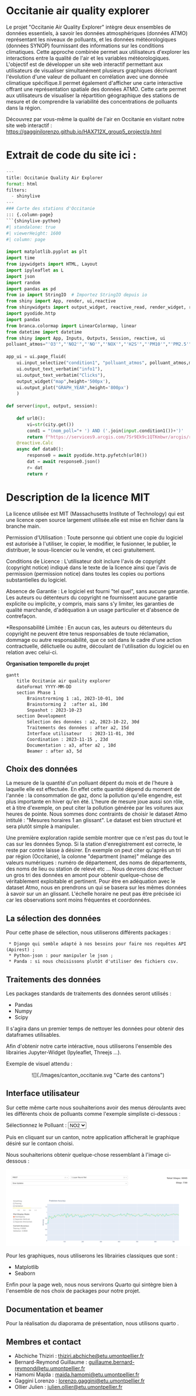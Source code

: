 # Occitanie air quality explorer

Le projet "Occitanie Air Quality Explorer" intègre deux ensembles de données essentiels, à savoir les données atmosphériques (données ATMO) représentant les niveaux de polluants, et les données météorologiques (données SYNOP) fournissant des informations sur les conditions climatiques. Cette approche combinée  permet aux utilisateurs d'explorer les interactions entre la qualité de l'air et les variables météorologiques.
L'objectif est de développer un site web interactif permettant aux utilisateurs de visualiser simultanément  plusieurs graphiques décrivant l'évolution d'une valeur de polluant en corrélation avec une donnée climatique spécifique.Il permet également d'afficher une carte interactive  offrant une représentation spatiale des données ATMO. Cette carte permet aux utilisateurs de visualiser la répartition géographique des stations de mesure et de comprendre la variabilité des concentrations de polluants dans la région. 

Découvrez par vous-même la qualité de l'air en Occitanie en visitant notre site web interactif : https://gagginilorenzo.github.io/HAX712X_group5_project/q.html


# Extrait de code du site ici : 
```python
---
title: Occitanie Quality Air Explorer
format: html
filters:
  - shinylive
---
### Carte des stations d'Occitanie
::: {.column-page}
```{shinylive-python}
#| standalone: true
#| viewerHeight: 1600
#| column: page

import matplotlib.pyplot as plt
import time
from ipywidgets import HTML, Layout
import ipyleaflet as L
import json
import random
import pandas as pd
from io import StringIO  # Importez StringIO depuis io
from shiny import App, render, ui,reactive 
from shinywidgets import output_widget, reactive_read, render_widget, register_widget
import pyodide.http
import pandas
from branca.colormap import LinearColormap, linear
from datetime import datetime
from shiny import App, Inputs, Outputs, Session, reactive, ui
polluant_atmos="'O3'","'NO2'","'NO'","'NOX'","'H2S'","'PM10'","'PM2.5'","'SO2'"

app_ui = ui.page_fluid(   
    ui.input_selectize("condition1", "polluant_atmos", polluant_atmos,multiple = True),
    ui.output_text_verbatim("info1"),
    ui.output_text_verbatim("Clicks"),
    output_widget("map",height='500px'),
    ui.output_plot("GRAPH_YEAR",height='800px')
    )

def server(input, output, session):

    def url0():
        vi=str(city.get())
        cond1 = "(nom_poll="+ ') AND ('.join(input.condition1())+')'
        return f"https://services9.arcgis.com/7Sr9Ek9c1QTKmbwr/arcgis/rest/services/Mesure_horaire_(30j)_Region_Occitanie_Polluants_Reglementaires_1/FeatureServer/0/query?where=(nom_com='{vi}')AND{cond1}&outFields=nom_dept,nom_station,nom_com,nom_poll,valeur,date_debut,date_fin&outSR=4326&f=json"
    @reactive.Calc
    async def data0():
        response0 = await pyodide.http.pyfetch(url0())
        dat = await response0.json()
        r= dat
        return r 

```

# Description de la licence MIT

 La licence utilisée est MIT (Massachusetts Institute of Technology) qui est une licence open source largement utilisée.elle est mise en fichier dans la branche main.

 Permission d'Utilisation : Toute personne qui obtient une copie du logiciel est autorisée à l'utiliser, le copier, le modifier, le fusionner, le publier, le distribuer, le sous-licencier ou le vendre, et ceci gratuitement.

 Conditions de Licence : L'utilisateur doit inclure l'avis de copyright (copyright notice) indiqué dans le texte de la licence ainsi que l'avis de permission (permission notice) dans toutes les copies ou portions substantielles du logiciel.

 Absence de Garantie : Le logiciel est fourni "tel quel", sans aucune garantie. Les auteurs ou détenteurs du copyright ne fournissent aucune garantie explicite ou implicite, y compris, mais sans s'y limiter, les garanties de qualité marchande, d'adéquation à un usage particulier et d'absence de contrefaçon.

 *Responsabilité Limitée : En aucun cas, les auteurs ou détenteurs du copyright ne peuvent être tenus responsables de toute réclamation, dommage ou autre responsabilité, que ce soit dans le cadre d'une action contractuelle, délictuelle ou autre, découlant de l'utilisation du logiciel ou en relation avec celui-ci.



 


**Organisation temporelle du projet**

```{mermaid}
gantt
    title Occitanie air quality explorer
    dateFormat YYYY-MM-DD
    section Phase 1
        Brainstrorming 1 :a1, 2023-10-01, 10d
        Brainstorming 2  :after a1, 10d
        Snpashot : 2023-10-23
    section Development
        Sélection des données : a2, 2023-10-22, 30d
        Traitements des données : after a2, 15d
        Interface utilisateur   : 2023-11-01, 30d
        Coordination : 2023-11-15 , 23d
        Documentation : a3, after a2 , 10d
        Beamer : after a3, 5d
```




## Choix des données

La mesure de la quantité d'un polluant dépent du mois et de l'heure à laquelle elle est effectuée. En effet cette quantité dépend du moment de l'année : la consommation de gaz, donc la pollution qu'elle engendre, est plus importante en hiver qu'en été. L'heure de mesure joue aussi son rôle, et à titre d'exemple, on peut citer la pollution générée par les voitures aux heures de pointe. Nous sommes donc contraints de choisir le dataset Atmo intitulé : "Mesures horaires 1 an glissant". Le dataset est bien structuré et sera plutôt simple à manipuler. 

Une première exploration rapide semble montrer que ce n'est pas du tout le cas sur les données Synop. Si la station d'enregistrement est correcte, le reste par contre laisse à désirer. En exemple on peut citer qu'après un tri par région (Occitanie), la colonne "department (name)" mélange des valeurs numériques : numéro de département, des noms de départements, des noms de lieu ou station de relevé etc ... Nous devrons donc effectuer un gros tri des données en amont pour obtenir quelque-chose de véritablement exploitable et pertinent. Pour être en adéquation avec le dataset Atmo, nous en prendrons un qui se basera sur les mêmes données à savoir sur un an glissant. L'échelle horaire ne peut pas être précisée ici car les observations sont moins fréquentes et coordonnées.

## La sélection des données

Pour cette phase de sélection, nous utiliserons différents packages : 

     * Django qui semble adapté à nos besoins pour faire nos requêtes API (Apirest) ;
     * Python-json : pour manipuler le json ;
     * Panda : si nous choisissons plutôt d'utiliser des fichiers csv.
      
## Traitements des données

Les packages standards de traitements des données seront utilisés :

 * Pandas 
 * Numpy 
 * Scipy 
 
Il s'agira dans un premier temps de nettoyer les données pour obtenir des dataframes utilisables.
 
Afin d'obtenir notre carte intéractive, nous utiliserons l'ensemble des librairies Jupyter-Widget (Ipyleaflet, Threejs ...).

Exemple de visuel attendu : 

<center>
![](./Images/canton_occitanie.svg "Carte des cantons")
</center>

## Interface utilisateur

Sur cette même carte nous souhaiterions avoir des menus déroulants avec les différents choix de polluants comme l'exemple simpliste ci-dessous : 


<form>
<label for="pays">Sélectionnez le Polluant :</label>
<select id="pays" name="pays">
  <option value="france">NO2</option>
  <option value="espagne">CO2</option>
  <option value="belgique">SO2</option>
  <!-- Autres options -->
</select>
</form>


Puis en cliquant sur un canton, notre application afficherait le graphique désiré sur le contaon choisi.


Nous souhaiterions obtenir quelque-chose ressemblant à l'image ci-dessous :


![](./Images/dash_result.png "Résultat espéré")


Pour les graphiques, nous utiliserons les librairies classiques que sont : 

* Matplotlib 
* Seaborn 

Enfin pour la page web, nous nous servirons Quarto qui sintègre bien à l'ensemble de nos choix de packages pour notre projet.

## Documentation et beamer

Pour la réalisation du diaporama de présentation, nous utilisons quarto . 

## Membres et contact

- Abchiche Thiziri : thiziri.abchiche@etu.umontpellier.fr
- Bernard-Reymond Guillaume : guillaume.bernard-reymond@etu.umontpellier.fr
- Hamomi Majda : majda.hamomi@etu.umontpellier.fr
- Gaggini Lorenzo : lorenzo.gaggini@etu.umontpellier.fr
- Ollier Julien : julien.ollier@etu.umontpellier.fr

